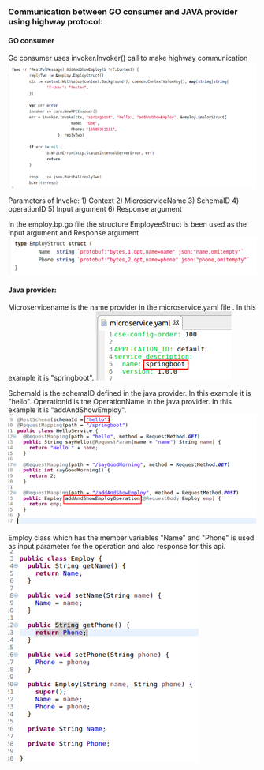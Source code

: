 ### Communication between GO consumer and JAVA provider using highway protocol:

#### GO consumer
   Go consumer uses invoker.Invoker() call to make highway communication
   ![Go consumer](images/AddAndShowEmployee.png?raw=true "Go consumer")
    
    
   Parameters of Invoke:
    1) Context
    2) MicroserviceName
    3) SchemaID
    4) operationID
    5) Input argument
    6) Response argument
    
   In the employ.bp.go file the structure EmployeeStruct is been used as the input argument and Response argument
   ![EmployeeStruct](images/EmployeeStruct.png?raw=true "EmployeeStruct")
    
   #### Java provider:
   
   Microservicename is the name provider in the microservice.yaml file . In this example it is "springboot".
   ![microservice.yaml](images/microservice.png?raw=true "microservice.yaml")
   
   SchemaId is the schemaID defined in the java provider. In this example it is "hello".
   OperationId is the OperationName in the java provider. In this example it is  "addAndShowEmploy".
   ![helloservice](images/helloservice.png?raw=true "helloservice")
   
   Employ class which has the member variables "Name" and "Phone" is used as input parameter for the operation and also response for this api.
   ![Employ](images/employ.png?raw=true "Employ")
    
